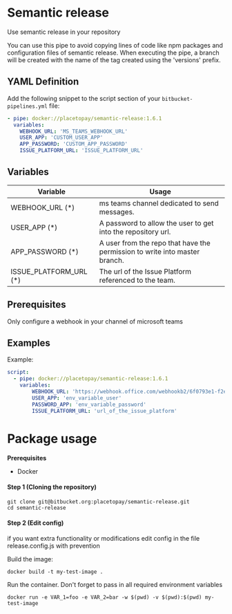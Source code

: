 # Semantic release

Use semantic release in your repository

You can use this pipe to avoid copying lines of code like npm packages and configuration files of semantic release. When executing the pipe, a branch will be created with the name of the tag created using the 'versions' prefix.

## YAML Definition

Add the following snippet to the script section of your `bitbucket-pipelines.yml` file:

```yaml
- pipe: docker://placetopay/semantic-release:1.6.1
  variables:
    WEBHOOK_URL: 'MS_TEAMS_WEBHOOK_URL'
    USER_APP: 'CUSTOM_USER_APP'
    APP_PASSWORD: 'CUSTOM_APP_PASSWORD'
    ISSUE_PLATFORM_URL: 'ISSUE_PLATFORM_URL'
```

## Variables

| Variable                | Usage                                                                      |
|-------------------------|----------------------------------------------------------------------------|
| WEBHOOK_URL (*)         | ms teams channel dedicated to send messages.                               |
| USER_APP (*)            | A password to allow the user to get into the repository url.               |
| APP_PASSWORD (*)        | A user from the repo that have the permission to write into master branch. |
| ISSUE_PLATFORM_URL (*)  | The url of the Issue Platform referenced to the team.                      |

## Prerequisites

Only configure a webhook in your channel of microsoft teams

## Examples

Example:

```yaml
script:
  - pipe: docker://placetopay/semantic-release:1.6.1
    variables:
        WEBHOOK_URL: 'https://webhook.office.com/webhookb2/6f0793e1-f2e7-400f-b73d-f2f2e3be4936@2b5b7d77-f19b-4c6d-b180-5768c09ad43b/IncomingWebhook/808f'
        USER_APP: 'env_variable_user'
        PASSWORD_APP: 'env_variable_password'
        ISSUE_PLATFORM_URL: 'url_of_the_issue_platform'
```

# Package usage

**Prerequisites**

- Docker

#### Step 1 (Cloning the repository)

```shell
git clone git@bitbucket.org:placetopay/semantic-release.git
cd semantic-release
```

#### Step 2 (Edit config)

if you want extra functionality or modifications edit config in the file release.config.js with prevention


Build the image:

```
docker build -t my-test-image .
```

Run the container. Don't forget to pass in all required environment variables

```
docker run -e VAR_1=foo -e VAR_2=bar -w $(pwd) -v $(pwd):$(pwd) my-test-image
```
